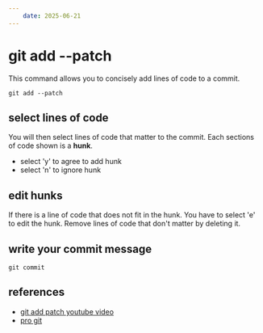 ```yaml
---
    date: 2025-06-21
---
```


# git add --patch

This command allows you to concisely add lines of code to a commit.

```
git add --patch
```

## select lines of code
You will then select lines of code that matter to the commit. Each sections of code shown is a **hunk**.

- select 'y' to agree to add hunk
- select 'n' to ignore hunk

## edit hunks
If there is a line of code that does not fit in the hunk. You have to select 'e' to edit the hunk.
Remove lines of code that don't matter by deleting it.

## write your commit message
```
git commit
```


## references

- [git add patch youtube video](https://www.youtube.com/@typecraft_dev/videos)
- [pro git](https://git-scm.com/book/en/v2/Git-Tools-Interactive-Staging)